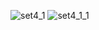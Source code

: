 ![set4_1](https://user-images.githubusercontent.com/34938878/36483764-58a512fa-1717-11e8-8591-f866edb89e09.PNG)
![set4_1_1](https://user-images.githubusercontent.com/34938878/36483765-58c50c22-1717-11e8-8ea8-8a78d395960c.PNG)


